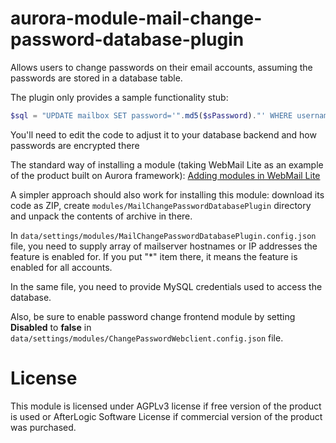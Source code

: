 # aurora-module-mail-change-password-database-plugin
Allows users to change passwords on their email accounts, assuming the passwords are stored in a database table.

The plugin only provides a sample functionality stub:

```php
$sql = "UPDATE mailbox SET password='".md5($sPassword)."' WHERE username='".$oAccount->IncomingLogin."'";
```

You'll need to edit the code to adjust it to your database backend and how passwords are encrypted there

The standard way of installing a module (taking WebMail Lite as an example of the product built on Aurora framework): [Adding modules in WebMail Lite](https://afterlogic.com/docs/webmail-lite-8/installation/adding-modules)

A simpler approach should also work for installing this module: download its code as ZIP, create `modules/MailChangePasswordDatabasePlugin` directory and unpack the contents of archive in there.

In `data/settings/modules/MailChangePasswordDatabasePlugin.config.json` file, you need to supply array of mailserver hostnames or IP addresses the feature is enabled for. If you put "*" item there, it means the feature is enabled for all accounts.

In the same file, you need to provide MySQL credentials used to access the database.

Also, be sure to enable password change frontend module by setting **Disabled** to **false** in `data/settings/modules/ChangePasswordWebclient.config.json` file.

# License
This module is licensed under AGPLv3 license if free version of the product is used or AfterLogic Software License if commercial version of the product was purchased. 

